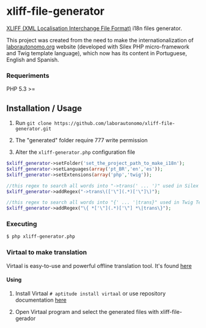 xliff-file-generator
====================

[XLIFF (XML Localisation Interchange File Format)](http://en.wikipedia.org/wiki/XLIFF) i18n files generator.

This project was created from the need to make the internationalization of [laborautonomo.org](http://laborautonomo.org) website (developed with Silex PHP micro-framework and Twig template language), which now has its content in Portuguese, English and Spanish.

### Requeriments

PHP 5.3 >=

Installation / Usage
--------------------

1. Run `git clone https://github.com/laborautonomo/xliff-file-generator.git`

2. The "generated" folder require 777 write permission 

3. Alter the `xliff-generator.php` configuration file

```php
$xliff_generator->setFolder('set_the_project_path_to_make_i18n');
$xliff_generator->setLanguages(array('pt_BR','en','es'));
$xliff_generator->setExtensions(array('php','twig'));

//this regex to search all words into "->trans(' ... ')" used in Silex Micro-Framework
$xliff_generator->addRegex("->trans\(['\"](.*)['\"]\)");

//this regex to search all words into "{' ... '|trans}" used in Twig Template Language
$xliff_generator->addRegex("\{ *['\"](.*)['\"] *\|trans\}");
```

### Executing

```sh
$ php xliff-generator.php
```

### Virtaal to make translation

Virtaal is easy-to-use and powerful offline translation tool. It's found [here](http://virtaal.translatehouse.org/)

#### Using

1. Install Virtaal `# aptitude install virtaal` or use repository documentation [here](https://github.com/translate/virtaal)

2. Open Virtaal program and select the generated files with xliff-file-gerador  
